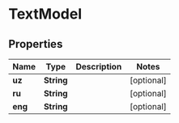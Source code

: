 

# TextModel

## Properties

Name | Type | Description | Notes
------------ | ------------- | ------------- | -------------
**uz** | **String** |  |  [optional]
**ru** | **String** |  |  [optional]
**eng** | **String** |  |  [optional]



